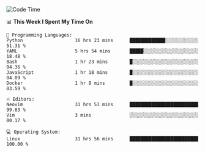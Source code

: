 <!-- [![Top Langs](https://github-readme-stats.vercel.app/api/top-langs/?username=gagahsyuja&theme=dracula&hide_border=true&border_radius=7)](https://github.com/anuraghazra/github-readme-stats) -->

<!--START_SECTION:waka-->
![Code Time](http://img.shields.io/badge/Code%20Time-1%2C435%20hrs%2030%20mins-blue)

📊 **This Week I Spent My Time On** 

```text
💬 Programming Languages: 
Python                   16 hrs 23 mins      █████████████░░░░░░░░░░░░   51.31 % 
YAML                     5 hrs 54 mins       █████░░░░░░░░░░░░░░░░░░░░   18.48 % 
Bash                     1 hr 23 mins        █░░░░░░░░░░░░░░░░░░░░░░░░   04.36 % 
JavaScript               1 hr 18 mins        █░░░░░░░░░░░░░░░░░░░░░░░░   04.09 % 
Docker                   1 hr 8 mins         █░░░░░░░░░░░░░░░░░░░░░░░░   03.59 % 

🔥 Editors: 
Neovim                   31 hrs 53 mins      █████████████████████████   99.83 % 
Vim                      3 mins              ░░░░░░░░░░░░░░░░░░░░░░░░░   00.17 % 

💻 Operating System: 
Linux                    31 hrs 56 mins      █████████████████████████   100.00 % 
```


<!--END_SECTION:waka-->
